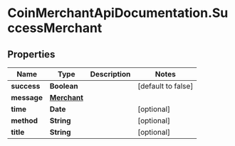 # CoinMerchantApiDocumentation.SuccessMerchant

## Properties
Name | Type | Description | Notes
------------ | ------------- | ------------- | -------------
**success** | **Boolean** |  | [default to false]
**message** | [**Merchant**](Merchant.md) |  | 
**time** | **Date** |  | [optional] 
**method** | **String** |  | [optional] 
**title** | **String** |  | [optional] 


